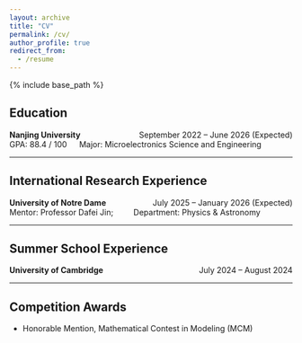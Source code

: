 ```yaml
---
layout: archive
title: "CV"
permalink: /cv/
author_profile: true
redirect_from:
  - /resume
---
```


{% include base_path %}
## Education

**Nanjing University**<span style="float: right;">      &emsp;&emsp;&emsp; September 2022 – June 2026 (Expected)</span>  
GPA: 88.4 / 100 &emsp; Major: Microelectronics Science and Engineering

---

## International Research Experience

**University of Notre Dame**<span style="float: right;">    &emsp;&emsp;&emsp;   July 2025 – January 2026 (Expected)</span>  
Mentor: Professor Dafei Jin; &emsp;&emsp; Department: Physics & Astronomy

---

## Summer School Experience

**University of Cambridge**<span style="float: right;">      &emsp;&emsp;&emsp;&emsp;&emsp;&emsp; &emsp; July 2024 – August 2024</span>

---

## Competition Awards

- Honorable Mention, Mathematical Contest in Modeling (MCM)

